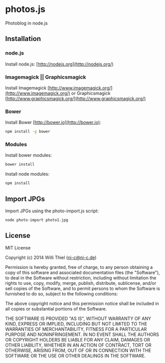 # photos.js

Photoblog in node.js

## Installation

### node.js

Install node.js: [http://nodejs.org](http://nodejs.org/)

### Imagemagick || Graphicsmagick

Install Imagemagick [http://www.imagemagick.org/](http://www.imagemagick.org/) or Graphicsmagick [http://www.graphicsmagick.org/](http://www.graphicsmagick.org/)

### Bower

Install Bower [http://bower.io](http://bower.io):

```bash
npm install -g bower
```

### Modules

Install bower modules:

```bash
bower install
```

Install node modules:

```bash
npm install
```

## Import JPGs

Import JPGs using the photo-import.js script:

``` bash
node photo-import photo1.jpg
```

## License

MIT License

Copyright (c) 2014 Willi Thiel (ni-c@ni-c.de)

Permission is hereby granted, free of charge, to any person obtaining a copy
of this software and associated documentation files (the "Software"), to deal
in the Software without restriction, including without limitation the rights
to use, copy, modify, merge, publish, distribute, sublicense, and/or sell
copies of the Software, and to permit persons to whom the Software is
furnished to do so, subject to the following conditions:

The above copyright notice and this permission notice shall be included in
all copies or substantial portions of the Software.

THE SOFTWARE IS PROVIDED "AS IS", WITHOUT WARRANTY OF ANY KIND, EXPRESS OR
IMPLIED, INCLUDING BUT NOT LIMITED TO THE WARRANTIES OF MERCHANTABILITY,
FITNESS FOR A PARTICULAR PURPOSE AND NONINFRINGEMENT. IN NO EVENT SHALL
THE AUTHORS OR COPYRIGHT HOLDERS BE LIABLE FOR ANY CLAIM, DAMAGES OR OTHER
LIABILITY, WHETHER IN AN ACTION OF CONTRACT, TORT OR OTHERWISE, ARISING FROM,
OUT OF OR IN CONNECTION WITH THE SOFTWARE OR THE USE OR OTHER DEALINGS IN THE
SOFTWARE.
